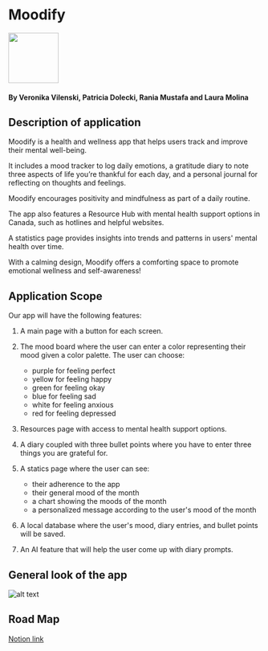 # Moodify
<img src="https://github.com/user-attachments/assets/c53a664f-8be5-4f76-9ae1-65e18c398663" width="100">

#### By Veronika Vilenski, Patricia Dolecki, Rania Mustafa and Laura Molina

## Description of application 
Moodify is a health and wellness app that helps users track and improve their mental well-being.

It includes a mood tracker to log daily emotions, a gratitude diary to note three aspects of life you’re thankful for each day, and a personal journal for reflecting on thoughts and feelings.

Moodify encourages positivity and mindfulness as part of a daily routine.

The app also features a Resource Hub with mental health support options in Canada, such as hotlines and helpful websites.

A statistics page provides insights into trends and patterns in users' mental health over time.

With a calming design, Moodify offers a comforting space to promote emotional wellness and self-awareness!

## Application Scope 
Our app will have the following features:  
1. A main page with a button for each screen.

2. The mood board where the user can enter a color representing their mood given a color palette. The user can choose:
   - purple for feeling perfect
   - yellow for feeling happy
   - green for feeling okay
   - blue for feeling sad
   - white for feeling anxious
   - red for feeling depressed

4. Resources page with access to mental health support options.

5. A diary coupled with three bullet points where you have to enter three things you are grateful for. 

6. A statics page where the user can see:
    - their adherence to the app
    - their general mood of the month
    - a chart showing the moods of the month
    - a personalized message according to the user's mood of the month

7. A local database where the user's mood, diary entries, and bullet points will be saved.

8. An AI feature that will help the user come up with diary prompts.
## General look of the app
![alt text](<Screenshot 2024-11-11 at 9.49.43 AM.png>)

## Road Map 
[Notion link](https://cold-allium-2b3.notion.site/moodify-project-appdevproject47592758248?pvs=4)

